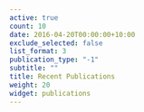 ```yaml
---
active: true
count: 10
date: 2016-04-20T00:00:00+10:00
exclude_selected: false
list_format: 3
publication_type: "-1"
subtitle: ""
title: Recent Publications
weight: 20
widget: publications
---
```


